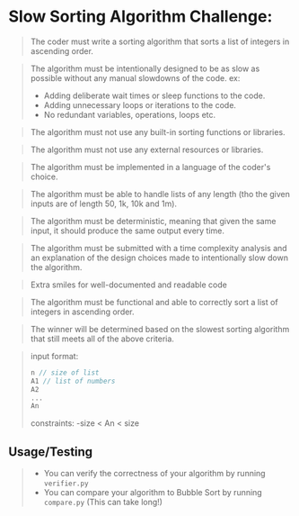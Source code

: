 # Slow Sorting Algorithm Challenge:

>The coder must write a sorting algorithm that sorts a list of integers in ascending order.

>The algorithm must be intentionally designed to be as slow as possible without any manual slowdowns of the code. ex: 
> - Adding deliberate wait times or sleep functions to the code.
> - Adding unnecessary loops or iterations to the code.
> - No redundant variables, operations, loops etc.

> The algorithm must not use any built-in sorting functions or libraries.

> The algorithm must not use any external resources or libraries.

> The algorithm must be implemented in a language of the coder's choice.

> The algorithm must be able to handle lists of any length (tho the given inputs are of length 50, 1k, 10k and 1m).

> The algorithm must be deterministic, meaning that given the same input, it should produce the same output every time.

> The algorithm must be submitted with a time complexity analysis and an explanation of the design choices made to intentionally slow down the algorithm.

> Extra smiles for well-documented and readable code

> The algorithm must be functional and able to correctly sort a list of integers in ascending order.

> The winner will be determined based on the slowest sorting algorithm that still meets all of the above criteria.

> input format:
> ```cpp
> n // size of list
> A1 // list of numbers
> A2
> ...
> An
> ``` 
>
> constraints: 
> -size < An < size


## Usage/Testing

> - You can verify the correctness of your algorithm by running ```verifier.py```
> - You can compare your algorithm to Bubble Sort by running ```compare.py``` (This can take long!)
